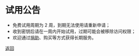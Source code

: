 # 试用公告

* 免费试用周期为 2 周，到期无法使用请重新申请；
* 收到密钥后请在一周内开始试用，过期可能会被移除访问权限；
* 欢迎通过[捐助](https://wgredlong.github.io/donate.html)、购买等方式获得长期服务。

<a href="https://wgredlong.github.io/">返回</a>
